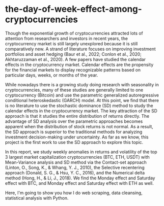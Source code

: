 # the-day-of-week-effect-among-cryptocurrencies
Though the exponential growth of cryptocurrencies attracted lots of attention from researchers and investors in recent years, the cryptocurrency market is still largely unexplored because it is still comparatively new. A strand of literature focuses on improving investment portfolios and asset hedging (Baur et al., 2022; Conlon et al., 2020; Akhtaruzzaman et al., 2020). A few papers have studied the calendar effects in the cryptocurrency market. Calendar effects are the propensity for the financial markets to display recognizable patterns based on particular days, weeks, or months of the year.

While nowadays there is a growing study doing research with seasonality in cryptocurrencies, many of these studies are generally limited to one cryptocurrency (Bitcoin) and use the parametric generalized autoregressive conditional heteroskedastic (GARCH) model. At this point, we find that there is no literature to use the stochastic dominance (SD) method to study the calendar effects in the cryptocurrency market. The key attraction of the SD approach is that it studies the entire distribution of returns directly. The advantage of SD analysis over the parametric approaches becomes apparent when the distribution of stock returns is not normal. As a result, the SD approach is superior to the traditional methods for analyzing investment decision-making under uncertainty. As far as we know, this project is the first work to use the SD approach to explore this topic.

In this report, we study weekly anomalies in returns and volatility of the top 3 largest market capitalization cryptocurrencies (BTC, ETH, USDT) with Mean-Variance analysis and SD method via the Contact-set approach (Linton, O., Song, K., & Whang, Y. J., 2010), the Selective recentering approach (Donald, S. G., & Hsu, Y. C., 2016), and the Numerical delta method (Hong, H., & Li, J., 2018). We find the Monday effect and Saturday effect with BTC, and Monday effect and Saturday effect with ETH as well.


Here, I'm going to show you how I do web scraping, data cleansing, statistical analysis with Python.

